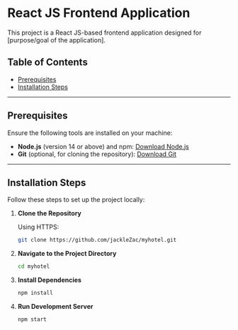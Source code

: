 # React JS Frontend Application

This project is a React JS-based frontend application designed for [purpose/goal of the application]. 

## Table of Contents
- [Prerequisites](#prerequisites)
- [Installation Steps](#installation-steps)
---

## Prerequisites

Ensure the following tools are installed on your machine:

- **Node.js** (version 14 or above) and npm: [Download Node.js](https://nodejs.org/)
- **Git** (optional, for cloning the repository): [Download Git](https://git-scm.com/)

---

## Installation Steps

Follow these steps to set up the project locally:

1. **Clone the Repository**

   Using HTTPS:
   ```bash
   git clone https://github.com/jackleZac/myhotel.git


2. **Navigate to the Project Directory**

   ```bash
   cd myhotel

4. **Install Dependencies**

   ```bash
   npm install
   
6. **Run Development Server**

   ```bash
   npm start
